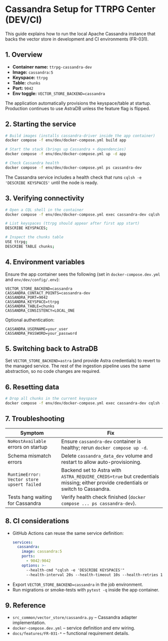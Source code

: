 # Cassandra Setup for TTRPG Center (DEV/CI)

This guide explains how to run the local Apache Cassandra instance that backs the vector store in development and CI environments (FR-031).

## 1. Overview
- **Container name:** `ttrpg-cassandra-dev`
- **Image:** `cassandra:5`
- **Keyspace:** `ttrpg`
- **Table:** `chunks`
- **Port:** `9042`
- **Env toggle:** `VECTOR_STORE_BACKEND=cassandra`

The application automatically provisions the keyspace/table at startup. Production continues to use AstraDB unless the feature flag is flipped.

## 2. Starting the service
```bash
# Build images (installs cassandra-driver inside the app container)
docker compose -f env/dev/docker-compose.yml build app

# Start the stack (brings up Cassandra + dependencies)
docker compose -f env/dev/docker-compose.yml up -d app

# Check Cassandra health
docker compose -f env/dev/docker-compose.yml ps cassandra-dev
```

The Cassandra service includes a health check that runs `cqlsh -e 'DESCRIBE KEYSPACES'` until the node is ready.

## 3. Verifying connectivity
```bash
# Open a CQL shell in the container
docker compose -f env/dev/docker-compose.yml exec cassandra-dev cqlsh

# List keyspaces (ttrpg should appear after first app start)
DESCRIBE KEYSPACES;

# Inspect the chunks table
USE ttrpg;
DESCRIBE TABLE chunks;
```

## 4. Environment variables
Ensure the app container sees the following (set in `docker-compose.dev.yml` and `env/dev/config/.env`):
```
VECTOR_STORE_BACKEND=cassandra
CASSANDRA_CONTACT_POINTS=cassandra-dev
CASSANDRA_PORT=9042
CASSANDRA_KEYSPACE=ttrpg
CASSANDRA_TABLE=chunks
CASSANDRA_CONSISTENCY=LOCAL_ONE
```
Optional authentication:
```
CASSANDRA_USERNAME=your_user
CASSANDRA_PASSWORD=your_password
```

## 5. Switching back to AstraDB
Set `VECTOR_STORE_BACKEND=astra` (and provide Astra credentials) to revert to the managed service. The rest of the ingestion pipeline uses the same abstraction, so no code changes are required.

## 6. Resetting data
```bash
# Drop all chunks in the current keyspace
docker compose -f env/dev/docker-compose.yml exec cassandra-dev cqlsh -e "TRUNCATE ttrpg.chunks;"
```

## 7. Troubleshooting
| Symptom | Fix |
|---------|-----|
| `NoHostAvailable` errors on startup | Ensure `cassandra-dev` container is healthy; rerun `docker compose up -d`. |
| Schema mismatch errors | Delete `cassandra_data_dev` volume and restart to allow auto-provisioning. |
| `RuntimeError: Vector store upsert failed` | Backend set to Astra with `ASTRA_REQUIRE_CREDS=true` but credentials missing; either provide credentials or switch to Cassandra. |
| Tests hang waiting for Cassandra | Verify health check finished (`docker compose ... ps cassandra-dev`). |

## 8. CI considerations
- GitHub Actions can reuse the same service definition:
  ```yaml
  services:
    cassandra:
      image: cassandra:5
      ports:
        - 9042:9042
      options: >-
        --health-cmd "cqlsh -e 'DESCRIBE KEYSPACES'"
        --health-interval 20s --health-timeout 10s --health-retries 10
  ```
- Export `VECTOR_STORE_BACKEND=cassandra` in the job environment.
- Run migrations or smoke-tests with `pytest -q` inside the app container.

## 9. Reference
- `src_common/vector_store/cassandra.py` – Cassandra adapter implementation.
- `docker-compose.dev.yml` – service definition and env wiring.
- `docs/features/FR-031-*` – functional requirement details.